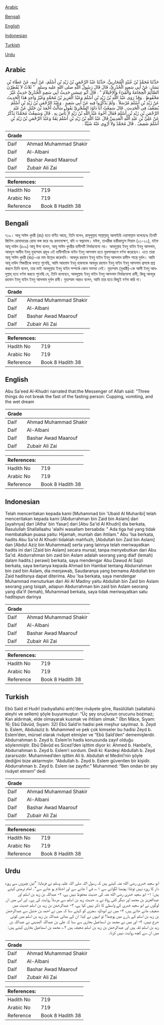 [Arabic](#arabic)

[Bengali](#bengali)

[English](#english)

[Indonesian](#indonesian)

[Turkish](#turkish)

[Urdu](#urdu)

## Arabic


<div dir="rtl" lang="ar" style={{fontSize:'larger',backgroundColor:'#f8f9fa',padding:20}}>
حَدَّثَنَا مُحَمَّدُ بْنُ عُبَيْدٍ الْمُحَارِبِيُّ، حَدَّثَنَا عَبْدُ الرَّحْمَنِ بْنُ زَيْدِ بْنِ أَسْلَمَ، عَنْ أَبِيهِ، عَنْ عَطَاءِ بْنِ يَسَارٍ، عَنْ أَبِي سَعِيدٍ الْخُدْرِيِّ، قَالَ قَالَ رَسُولُ اللَّهِ صلى الله عليه وسلم ‏ "‏ ثَلاَثٌ لاَ يُفْطِرْنَ الصَّائِمَ الْحِجَامَةُ وَالْقَىْءُ وَالاِحْتِلاَمُ ‏"‏ ‏.‏ قَالَ أَبُو عِيسَى حَدِيثُ أَبِي سَعِيدٍ الْخُدْرِيِّ حَدِيثٌ غَيْرُ مَحْفُوظٍ ‏.‏ وَقَدْ رَوَى عَبْدُ اللَّهِ بْنُ زَيْدِ بْنِ أَسْلَمَ وَعَبْدُ الْعَزِيزِ بْنُ مُحَمَّدٍ وَغَيْرُ وَاحِدٍ هَذَا الْحَدِيثَ عَنْ زَيْدِ بْنِ أَسْلَمَ مُرْسَلاً ‏.‏ وَلَمْ يَذْكُرُوا فِيهِ عَنْ أَبِي سَعِيدٍ ‏.‏ وَعَبْدُ الرَّحْمَنِ بْنُ زَيْدِ بْنِ أَسْلَمَ يُضَعَّفُ فِي الْحَدِيثِ ‏.‏ قَالَ سَمِعْتُ أَبَا دَاوُدَ السِّجْزِيَّ يَقُولُ سَأَلْتُ أَحْمَدَ بْنَ حَنْبَلٍ عَنْ عَبْدِ الرَّحْمَنِ بْنِ زَيْدِ بْنِ أَسْلَمَ فَقَالَ أَخُوهُ عَبْدُ اللَّهِ بْنُ زَيْدٍ لاَ بَأْسَ بِهِ ‏.‏ قَالَ وَسَمِعْتُ مُحَمَّدًا يَذْكُرُ عَنْ عَلِيِّ بْنِ عَبْدِ اللَّهِ الْمَدِينِيِّ قَالَ عَبْدُ اللَّهِ بْنُ زَيْدِ بْنِ أَسْلَمَ ثِقَةٌ وَعَبْدُ الرَّحْمَنِ بْنُ زَيْدِ بْنِ أَسْلَمَ ضَعِيفٌ ‏.‏ قَالَ مُحَمَّدٌ وَلاَ أَرْوِي عَنْهُ شَيْئًا ‏.‏
</div>
<div style={{backgroundColor:'#f8f9fa',padding:20, marginBottom: 10}}><table> <thead> <tr> <th>Grade</th> <th></th> </tr> </thead> <tbody> <tr><td>Daif</td><td>Ahmad Muhammad Shakir</td></tr><tr><td>Daif</td><td>Al-Albani</td></tr><tr><td>Daif</td><td>Bashar Awad Maarouf</td></tr><tr><td>Daif</td><td>Zubair Ali Zai</td></tr></tbody></table><table> <thead> <tr> <th>References:</th> <th></th> </tr> </thead> <tbody><tr><td>Hadith No</td><td>719</td></tr><tr><td>Arabic No</td><td>719</td></tr><tr><td>Reference</td><td>Book 8 Hadith 38</td></tr></tbody></table></div>

## Bengali


<div dir="ltr" lang="bn" style={{fontSize:'larger',backgroundColor:'#f8f9fa',padding:20}}>
৭১৯। আবূ সাঈদ খুদরী (রাঃ) হতে বর্ণিত আছে, তিনি বলেন, রাসূলুল্লাহ সাল্লাল্লাহু আলাইহি ওয়াসাল্লাম বলেছেনঃ তিনটি জিনিস রোযাদারের রোযা ভঙ্গ করে নাঃ রক্তমোক্ষণ, বমি ও স্বপ্নদোষ। যঈফ, তাখরীজ হকীকাতুস সিয়াম (২১-২২), যইফ আবূ দাউদ (৪০৯) আবূ ঈসা বলেন, আবূ সাঈদ খুদরীর হাদীসটি নির্ভরযোগ্য নয়। আবদুল্লাহ ইবনু যাইদ ইবনু আসলাম, আবদুল আযীয ইবনু মুহাম্মাদ প্রমুখ এই হাদীসটিকে যাইদ ইবনু আসলাম হতে মুরসালরূপে বর্ণনা করেছেন। এতে তারা আবূ সাঈদ খুদরী (রাঃ)-এর নাম উল্লেখ করেননি। আবদুর রহমান ইবনু যাইদ ইবনু আসলাম হাদীস শাস্ত্রে দুর্বল। আমি আবূ দাউদ সিজয়ীকে বলতে শুনেছি, আমি আহমাদ ইবনু হাম্বলকে আবদুর রহমান ইবনু যাইদ ইবনু আসলাম প্রসঙ্গে প্রশ্ন করলে তিনি বলেন, তার ভাই আবদুল্লাহ ইবনু যাইদ সম্পর্কে কোন সমস্যা নেই। মুহাম্মাদ (বুখারী)-কে আলী ইবনু আবদুল্লাহ্ হতে বর্ণনা করতে শুনেছি যে, তিনি বলেছেন, আবদুল্লাহ ইবনু যাইদ ইবনু আসলাম নির্ভরযোগ্য রাবী, কিন্তু আবদুর রহমান ইবনু যাইদ ইবনু আসলাম দুর্বল রাবী। মুহাম্মাদ আরও বলেন, আমি তার হতে কিছুই বর্ণনা করি না।
</div>
<div style={{backgroundColor:'#f8f9fa',padding:20, marginBottom: 10}}><table> <thead> <tr> <th>Grade</th> <th></th> </tr> </thead> <tbody> <tr><td>Daif</td><td>Ahmad Muhammad Shakir</td></tr><tr><td>Daif</td><td>Al-Albani</td></tr><tr><td>Daif</td><td>Bashar Awad Maarouf</td></tr><tr><td>Daif</td><td>Zubair Ali Zai</td></tr></tbody></table><table> <thead> <tr> <th>References:</th> <th></th> </tr> </thead> <tbody><tr><td>Hadith No</td><td>719</td></tr><tr><td>Arabic No</td><td>719</td></tr><tr><td>Reference</td><td>Book 8 Hadith 38</td></tr></tbody></table></div>

## English


<div dir="ltr" lang="en" style={{fontSize:'larger',backgroundColor:'#f8f9fa',padding:20}}>
Abu Sa'eed Al-Khudri narrated that:the Messenger of Allah said: "Three things do not break the fast of the fasting person: Cupping, vomiting, and the wet dream
</div>
<div style={{backgroundColor:'#f8f9fa',padding:20, marginBottom: 10}}><table> <thead> <tr> <th>Grade</th> <th></th> </tr> </thead> <tbody> <tr><td>Daif</td><td>Ahmad Muhammad Shakir</td></tr><tr><td>Daif</td><td>Al-Albani</td></tr><tr><td>Daif</td><td>Bashar Awad Maarouf</td></tr><tr><td>Daif</td><td>Zubair Ali Zai</td></tr></tbody></table><table> <thead> <tr> <th>References:</th> <th></th> </tr> </thead> <tbody><tr><td>Hadith No</td><td>719</td></tr><tr><td>Arabic No</td><td>719</td></tr><tr><td>Reference</td><td>Book 8 Hadith 38</td></tr></tbody></table></div>

## Indonesian


<div dir="ltr" lang="id" style={{fontSize:'larger',backgroundColor:'#f8f9fa',padding:20}}>
Telah menceritakan kepada kami [Muhammad bin 'Ubaid Al Muharibi] telah menceritakan kepada kami [Abdurrahman bin Zaid bin Aslam] dari [ayahnya] dari [Atha' bin Yasar] dari [Abu Sa'id Al Khudri] dia berkata, Rasulullah Shallallaahu 'alaihi wasallam bersabda: " Ada tiga hal yang tidak membatalkan puasa yaitu: Hijamah, muntah dan ihtilam." Abu 'Isa berkata, hadits Abu Sa'id Al Khudri tidaklah mahfuzh, [Abdullah bin Zaid bin Aslam] dan [Abdul Aziz bin Muhammad] serta yang lainnya telah meriwayatkan hadits ini dari [Zaid bin Aslam] secara mursal, tanpa menyebutkan dari Abu Sa'id. Abdurrahman bin zaid bin Aslam adalah seorang yang dlaif (lemah) dalam hadits.) perawi) berkata, saya mendengar Abu Dawud Al Sajzi berkata, saya bertanya kepada Ahmad bin Hambal tentang Abdurrahman bin zaid bin Aslam, dia menjawab, Saudaranya yang bernama Abdullah bin Zaid haditsnya dapat diterima. Abu 'Isa berkata, saya mendengar Muhammad menuturkan dari Ali Al Madiny yaitu Abdullah bin Zaid bin Aslam seorang yang tsiqah, adapun Abdurrahman bin zaid bin Aslam seorang yang dla'if (lemah), Muhammad berkata, saya tidak meriwayatkan satu haditspun darinya
</div>
<div style={{backgroundColor:'#f8f9fa',padding:20, marginBottom: 10}}><table> <thead> <tr> <th>Grade</th> <th></th> </tr> </thead> <tbody> <tr><td>Daif</td><td>Ahmad Muhammad Shakir</td></tr><tr><td>Daif</td><td>Al-Albani</td></tr><tr><td>Daif</td><td>Bashar Awad Maarouf</td></tr><tr><td>Daif</td><td>Zubair Ali Zai</td></tr></tbody></table><table> <thead> <tr> <th>References:</th> <th></th> </tr> </thead> <tbody><tr><td>Hadith No</td><td>719</td></tr><tr><td>Arabic No</td><td>719</td></tr><tr><td>Reference</td><td>Book 8 Hadith 38</td></tr></tbody></table></div>

## Turkish


<div dir="ltr" lang="tr" style={{fontSize:'larger',backgroundColor:'#f8f9fa',padding:20}}>
Ebû Saîd el Hudrî (radıyallahü anh)’den rivâyete göre, Rasûlüllah (sallallahü aleyhi ve sellem) şöyle buyurmuştur: “Üç şey oruçlunun orucunu bozmaz; Kan aldırmak, elde olmayarak kusmak ve ihtilam olmak.” (İbn Mâce, Sıyam: 16; Ebû Dâvûd, Sıyam: 32) Ebû Saîd’in hadisi pek meşhur sayılmaz. b. Zeyd b. Eslem, Abdulaziz b. Muhammed ve pek çok kimseler bu hadisi Zeyd b. Eslem’den, mürsel olarak rivâyet etmişler ve “Ebû Saîd’den” dememişlerdir. Abdurrahman b. Zeyd b. Eslem’in hadis konusunda zayıf olduğu söylenmiştir. Ebû Dâvûd es Sicezî’den işittim diyor ki: Ahmed b. Hanbel’e, Abdurrahman b. Zeyd b. Eslem’i sordum. Dedi ki: Kardeşi Abdullah b. Zeyd zararsızdır. Muhammed’den işittim Ali b. Abdullah el Medinî’nin şöyle dediğini bize aktarmıştır. “Abdullah b. Zeyd b. Eslem güvenilen bir kişidir. Abdurrahman b. Zeyd b. Eslem ise zayıftır.” Muhammed: “Ben ondan bir şey rivâyet etmem” dedi
</div>
<div style={{backgroundColor:'#f8f9fa',padding:20, marginBottom: 10}}><table> <thead> <tr> <th>Grade</th> <th></th> </tr> </thead> <tbody> <tr><td>Daif</td><td>Ahmad Muhammad Shakir</td></tr><tr><td>Daif</td><td>Al-Albani</td></tr><tr><td>Daif</td><td>Bashar Awad Maarouf</td></tr><tr><td>Daif</td><td>Zubair Ali Zai</td></tr></tbody></table><table> <thead> <tr> <th>References:</th> <th></th> </tr> </thead> <tbody><tr><td>Hadith No</td><td>719</td></tr><tr><td>Arabic No</td><td>719</td></tr><tr><td>Reference</td><td>Book 8 Hadith 38</td></tr></tbody></table></div>

## Urdu


<div dir="rtl" lang="ur" style={{fontSize:'larger',backgroundColor:'#f8f9fa',padding:20}}>
ابو سعید خدری رضی الله عنہ کہتے ہیں کہ رسول اللہ صلی اللہ علیہ وسلم نے فرمایا: ”تین چیزوں سے روزہ دار کا روزہ نہیں ٹوٹتا: پچھنا لگوانے سے ۱؎، قے آ جانے سے اور احتلام ہو جانے سے“۔ امام ترمذی کہتے ہیں: ۱- ابو سعید خدری رضی الله عنہ کی حدیث محفوظ نہیں ہے، ۲- عبداللہ بن زید بن اسلم اور عبدالعزیز بن محمد اور دیگر کئی رواۃ نے یہ حدیث زید بن اسلم سے مرسلاً روایت کی ہے۔ اور اس میں ان لوگوں نے ابو سعید خدری کے واسطے کا ذکر نہیں کیا ہے، ۳- عبدالرحمٰن بن زید بن اسلم حدیث میں ضعیف مانے جاتے ہیں، ۴- میں نے ابوداؤد سجزی کو کہتے سنا کہ میں نے احمد بن حنبل سے عبدالرحمٰن بن زید بن اسلم کے بارے میں پوچھا؟ تو انہوں نے کہا: ان کے بھائی عبداللہ بن زید بن اسلم میں کوئی حرج نہیں، ۴- اور میں نے محمد بن اسماعیل بخاری سے سنا کہ علی بن عبداللہ المدینی نے عبداللہ بن زید بن اسلم ثقہ ہیں اور عبدالرحمٰن بن زید بن اسلم ضعیف ہیں ۲؎ محمد بن اسماعیل بخاری کہتے ہیں: میں ان سے کچھ روایت نہیں کرتا۔
</div>
<div style={{backgroundColor:'#f8f9fa',padding:20, marginBottom: 10}}><table> <thead> <tr> <th>Grade</th> <th></th> </tr> </thead> <tbody> <tr><td>Daif</td><td>Ahmad Muhammad Shakir</td></tr><tr><td>Daif</td><td>Al-Albani</td></tr><tr><td>Daif</td><td>Bashar Awad Maarouf</td></tr><tr><td>Daif</td><td>Zubair Ali Zai</td></tr></tbody></table><table> <thead> <tr> <th>References:</th> <th></th> </tr> </thead> <tbody><tr><td>Hadith No</td><td>719</td></tr><tr><td>Arabic No</td><td>719</td></tr><tr><td>Reference</td><td>Book 8 Hadith 38</td></tr></tbody></table></div>